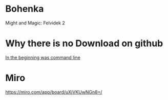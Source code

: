 # Bohenka
Might and Magic: Felvidek 2

# Why there is no Download on github
[In the beginning was command line](https://github.com/danielmkarlsson/library/blob/master/Neal%20Stephenson%20-%20In%20the%20Beginning%20was%20the%20Command%20Line.pdf)

# Miro
https://miro.com/app/board/uXjVKUwNGn8=/
